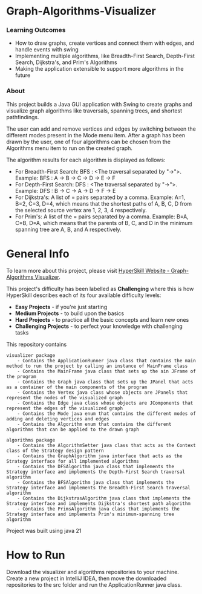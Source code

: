 # Graph-Algorithms-Visualizer

### Learning Outcomes

- How to draw graphs, create vertices and connect them with edges, and handle events with swing
- Implementing multiple algorithms, like Breadth-First Search, Depth-First Search, Dijkstra's, and Prim's Algorithms
- Making the application extensible to support more algorithms in the future

### About

This project builds a Java GUI application with Swing to create graphs and visualize graph algorithms like traversals, 
spanning trees, and shortest pathfindings.

The user can add and remove vertices and edges by switching between the different modes present in the Mode menu item. 
After a graph has been drawn by the user, one of four algorithms can be chosen from the Algorithms menu item to run on the 
created graph.

The algorithm results for each algorithm is displayed as follows:

- For Breadth-First Search: BFS : <The traversal separated by "->">. Example: BFS : A -> B -> C -> D -> E -> F
- For Depth-First Search: DFS : <The traversal separated by "->">. Example: DFS : B -> C -> A -> D -> F -> E
- For Dijkstra's: A list of <Vertex>=<Cost> pairs separated by a comma. Example: A=1, B=2, C=3, D=4, which means 
that the shortest paths of A, B, C, D from the selected source vertex are 1, 2, 3, 4 respectively.
- For Prim's: A list of the <Child>=<Parent> pairs separated by a comma. Example: B=A, C=B, D=A, which means 
that the parents of B, C, and D in the minimum spanning tree are A, B, and A respectively.

# General Info

To learn more about this project, please visit [HyperSkill Website - Graph-Algorithms Visualizer](https://hyperskill.org/projects/207).

This project's difficulty has been labelled as __Challenging__ where this is how
HyperSkill describes each of its four available difficulty levels:

- __Easy Projects__ - if you're just starting
- __Medium Projects__ - to build upon the basics
- __Hard Projects__ - to practice all the basic concepts and learn new ones
- __Challenging Projects__ - to perfect your knowledge with challenging tasks

This repository contains

    visualizer package
        - Contains the ApplicationRunner java class that contains the main method to run the project by calling an instance of MainFrame class
        - Contains the MainFrame java class that sets up the ain JFrame of the program
        - Contains the Graph java class that sets up the JPanel that acts as a container of the main components of the program
        - Contains the Vertex java class whose objects are JPanels that represent the nodes of the visualized graph
        - Contains the Edge java class whose objects are JComponents that represent the edges of the visualized graph
        - Contains the Mode java enum that contains the different modes of adding and deleting vertices and edges
        - Contains the Algorithm enum that contains the different algorithms that can be applied to the drawn graph

    algorithms package
        - Contains the AlgorithmSetter java class that acts as the Context class of the Strategy design pattern
        - Contains the GraphAlgorithm java interface that acts as the Strategy interface for all implemented algorithms
        - Contains the DFSAlgorithm java class that implements the Strategy interface and implements the Depth-First Search traversal algorithm
        - Contains the BFSAlgorithm java class that implements the Strategy interface and implements the Breadth-First Search traversal algorithm
        - Contains the DijkstrasAlgorithm java class that implements the Strategy interface and implements Dijkstra's shortest path algorithm
        - Contains the PrimsAlgorithm java class that implements the Strategy interface and implements Prim's minimum-spanning tree algorithm

Project was built using java 21

# How to Run

Download the visualizer and algorithms repositories to your machine. Create a new project in IntelliJ IDEA, then move the downloaded
repositories to the src folder and run the ApplicationRunner java class.
